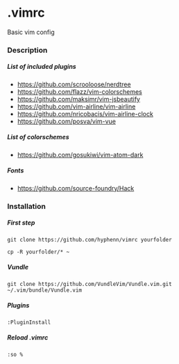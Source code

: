 # .vimrc
Basic vim config
### Description
##### List of included plugins
* https://github.com/scrooloose/nerdtree
* https://github.com/flazz/vim-colorschemes
* https://github.com/maksimr/vim-jsbeautify
* https://github.com/vim-airline/vim-airline
* https://github.com/nricobacis/vim-airline-clock
* https://github.com/posva/vim-vue

##### List of colorschemes
* https://github.com/gosukiwi/vim-atom-dark

##### Fonts 
* https://github.com/source-foundry/Hack

### Installation
##### First step
`git clone https://github.com/hyphenn/vimrc yourfolder`

`cp -R yourfolder/* ~`

##### Vundle
`git clone https://github.com/VundleVim/Vundle.vim.git ~/.vim/bundle/Vundle.vim`

##### Plugins
`:PluginInstall`

#####  Reload .vimrc
`:so %`
